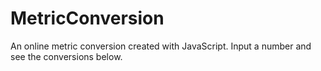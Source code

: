 # MetricConversion
An online metric conversion created with JavaScript.
Input a number and see the conversions below.
